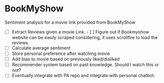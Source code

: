 # BookMyShow
Sentiment analysis for a movie link provided from BookMyShow

- [ ] Extract Reviews given a movie Link. 
      - [ ] Figure out if Bookmyshow website can be easily scraped considering, it uses scrollfire to load the reviews.
- [ ] Calculate average sentiment
- [ ] Store personal preference after watching movie
- [ ] Add bias to movie based on previously liked/disliked
- [ ] Recommender system based on past knowledge. Should I watch this or not?
- [ ] Eventually integrate with PA repo and integrate with personal chatbot.

